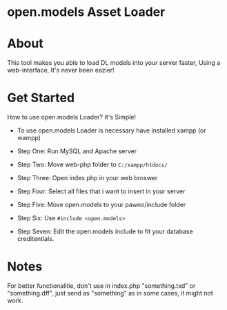 # open.models Asset Loader

# About
This tool makes you able to load DL models into your server faster, Using a web-interface, It's never been eazier!

# Get Started

How to use open.models Loader? It's Simple!

* To use open.models Loader is necessary have installed xampp (or wampp)

* Step One: Run MySQL and Apache server
* Step Two: Move web-php folder to `C:/xampp/htdocs/`
* Step Three: Open index.php in your web broswer
* Step Four: Select all files that i want to insert in your server
* Step Five: Move open.models to your pawno/include folder
* Step Six: Use `#include <open.models>`
* Step Seven: Edit the open.models include to fit your database creditentials.

# Notes
For better functionalitie, don't use in index.php "something.txd" or "something.dff", just send as "something" as in some cases, it might not work.
